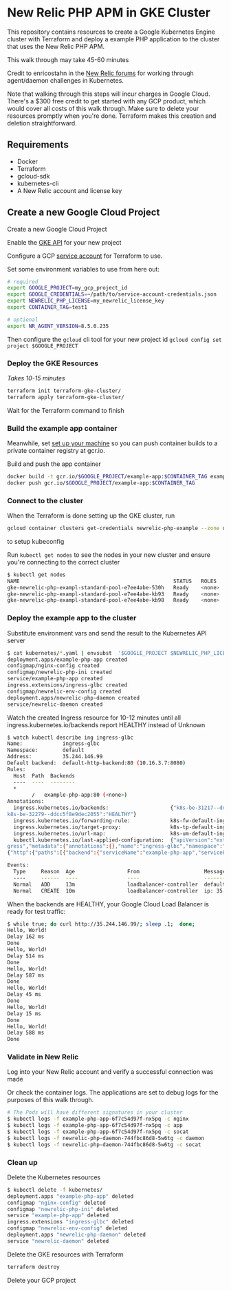 # New Relic PHP APM in GKE Cluster

This repository contains resources to create a Google Kubernetes Engine cluster with Terraform
and deploy a example PHP application to the cluster that uses the New Relic PHP APM.

This walk through may take 45-60 minutes

Credit to enricostahn in the [New Relic forums](https://discuss.newrelic.com/t/feature-idea-add-config-newrelic-daemon-host-to-allow-non-localhost-connections/51033/6)
for working through agent/daemon challenges in Kubernetes.

Note that walking through this steps will incur charges in Google Cloud. There's a $300 free credit to get started with any GCP product, which would cover all costs of this walk through. Make sure to delete your resources promptly when you're done. Terraform makes this creation and deletion straightforward.

## Requirements

* Docker
* Terraform
* gcloud-sdk
* kubernetes-cli
* A New Relic account and license key

## Create a new Google Cloud Project
Create a new Google Cloud Project

Enable the [GKE API](https://cloud.google.com/apis/docs/enable-disable-apis) for your new project

Configure a GCP [service account](https://www.terraform.io/docs/providers/google/getting_started.html#adding-credentials)
for Terraform to use.

Set some environment variables to use from here out:

```bash
# required
export GOOGLE_PROJECT=my_gcp_project_id
export GOOGLE_CREDENTIALS=~/path/to/service-account-credentials.json
export NEWRELIC_PHP_LICENSE=my_newrelic_license_key
export CONTAINER_TAG=test1

# optional
export NR_AGENT_VERSION=8.5.0.235
```

Then configure the `gcloud` cli tool for your new project id
`gcloud config set project $GOOGLE_PROJECT`

### Deploy the GKE Resources
_Takes 10-15 minutes_

```bash
terraform init terraform-gke-cluster/
terraform apply terraform-gke-cluster/
```

Wait for the Terraform command to finish

### Build the example app container
Meanwhile, set [set up your machine](https://cloud.google.com/container-registry/docs/pushing-and-pulling)
so you can push container builds to a private container registry at gcr.io. 

Build and push the app container

```bash
docker build -t gcr.io/$GOOGLE_PROJECT/example-app:$CONTAINER_TAG example-app/
docker push gcr.io/$GOOGLE_PROJECT/example-app:$CONTAINER_TAG
``` 

### Connect to the cluster 
When the Terraform is done setting up the GKE cluster, run
```bash
gcloud container clusters get-credentials newrelic-php-example --zone us-central1-a
```
to setup kubeconfig

Run `kubectl get nodes` to see the nodes in your new cluster and ensure you're connecting to the correct cluster

```bash
$ kubectl get nodes
NAME                                                  STATUS   ROLES    AGE   VERSION
gke-newrelic-php-exampl-standard-pool-e7ee4abe-530h   Ready    <none>   10m   v1.10.11-gke.1
gke-newrelic-php-exampl-standard-pool-e7ee4abe-kb93   Ready    <none>   10m   v1.10.11-gke.1
gke-newrelic-php-exampl-standard-pool-e7ee4abe-kb98   Ready    <none>   10m   v1.10.11-gke.1
```


### Deploy the example app to the cluster
Substitute environment vars and send the result to the Kubernetes API server

```bash
$ cat kubernetes/*.yaml | envsubst  '$GOOGLE_PROJECT $NEWRELIC_PHP_LICENSE $CONTAINER_TAG' | kubectl apply -f -
deployment.apps/example-php-app created
configmap/nginx-config created
configmap/newrelic-php-ini created
service/example-php-app created
ingress.extensions/ingress-glbc created
configmap/newrelic-env-config created
deployment.apps/newrelic-php-daemon created
service/newrelic-daemon created
```

Watch the created Ingress resource for 10-12 minutes until 
all ingress.kubernetes.io/backends report HEALTHY instead of Unknown 

```bash
$ watch kubectl describe ing ingress-glbc
Name:             ingress-glbc
Namespace:        default
Address:          35.244.146.99
Default backend:  default-http-backend:80 (10.16.3.7:8080)
Rules:
  Host  Path  Backends
  ----  ----  --------
  *
        /   example-php-app:80 (<none>)
Annotations:
  ingress.kubernetes.io/backends:                    {"k8s-be-31217--ddcc5f8e9dec2055":"HEALTHY","
k8s-be-32279--ddcc5f8e9dec2055":"HEALTHY"}
  ingress.kubernetes.io/forwarding-rule:             k8s-fw-default-ingress-glbc--ddcc5f8e9dec2055
  ingress.kubernetes.io/target-proxy:                k8s-tp-default-ingress-glbc--ddcc5f8e9dec2055
  ingress.kubernetes.io/url-map:                     k8s-um-default-ingress-glbc--ddcc5f8e9dec2055
  kubectl.kubernetes.io/last-applied-configuration:  {"apiVersion":"extensions/v1beta1","kind":"In
gress","metadata":{"annotations":{},"name":"ingress-glbc","namespace":"default"},"spec":{"rules":[
{"http":{"paths":[{"backend":{"serviceName":"example-php-app","servicePort":80},"path":"/"}]}}]}}

Events:
  Type     Reason  Age                 From                     Message
  ----     ------  ----                ----                     -------
  Normal   ADD     13m                 loadbalancer-controller  default/ingress-glbc
  Normal   CREATE  10m                 loadbalancer-controller  ip: 35.244.146.99
```

When the backends are HEALTHY, your Google Cloud Load Balancer is ready for test traffic:

```bash
$ while true; do curl http://35.244.146.99/; sleep .1;  done;
Hello, World!
Delay 162 ms
Done
Hello, World!
Delay 514 ms
Done
Hello, World!
Delay 587 ms
Done
Hello, World!
Delay 45 ms
Done
Hello, World!
Delay 15 ms
Done
Hello, World!
Delay 588 ms
Done
```

### Validate in New Relic
Log into your New Relic account and verify a successful connection was made

Or check the container logs. The applications are set to debug logs for the purposes of this walk through.

```bash
# The Pods will have different signatures in your cluster
$ kubectl logs -f example-php-app-6f7c54d97f-nx5pq -c nginx
$ kubectl logs -f example-php-app-6f7c54d97f-nx5pq -c app
$ kubectl logs -f example-php-app-6f7c54d97f-nx5pq -c socat
$ kubectl logs -f newrelic-php-daemon-744fbc86d8-5w6tg -c daemon
$ kubectl logs -f newrelic-php-daemon-744fbc86d8-5w6tg -c socat
```


### Clean up

Delete the Kubernetes resources
```bash
$ kubectl delete -f kubernetes/
deployment.apps "example-php-app" deleted
configmap "nginx-config" deleted
configmap "newrelic-php-ini" deleted
service "example-php-app" deleted
ingress.extensions "ingress-glbc" deleted
configmap "newrelic-env-config" deleted
deployment.apps "newrelic-php-daemon" deleted
service "newrelic-daemon" deleted
```

Delete the GKE resources with Terraform

```bash
terraform destroy
```

Delete your GCP project
